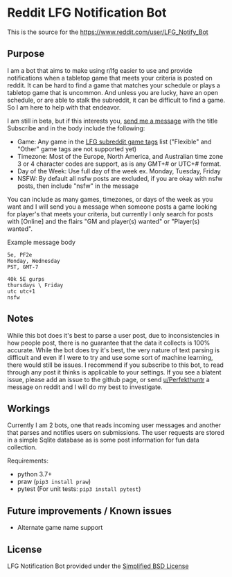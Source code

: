# Reddit LFG Notification Bot
This is the source for the https://www.reddit.com/user/LFG_Notify_Bot

## Purpose

I am a bot that aims to make using r/lfg easier to use and provide notifications when a tabletop game that meets your criteria is posted on reddit. It can be hard to find a game that matches your schedule or plays a tabletop game that is uncommon. And unless you are lucky, have an open schedule, or are able to stalk the subreddit, it can be difficult to find a game. So I am here to help with that endeavor.

I am still in beta, but if this interests you, [send me a message](https://www.reddit.com/message/compose/?to=LFG_Notify_Bot)  with the title Subscribe and in the body include the following:

* Game: Any game in the [LFG subreddit game tags](https://www.reddit.com/r/lfg/wiki/index/formatting#wiki_game_tags) list ("Flexible" and "Other" game tags are not supported yet)
* Timezone: Most of the Europe, North America, and Australian time zone 3 or 4 character codes are support, as is any GMT+# or UTC+# format.
* Day of the Week: Use full day of the week ex. Monday, Tuesday, Friday
* NSFW: By default all nsfw posts are excluded, if you are okay with nsfw posts, then include "nsfw" in the message

You can include as many games, timezones, or days of the week as you want and I will send you a message when someone posts a game looking for player's that meets your criteria, but currently I only search for posts with [Online] and the flairs "GM and player(s) wanted" or "Player(s) wanted".

Example message body
```
5e, PF2e
Monday, Wednesday
PST, GMT-7
```
```
40k 5E gurps
thursdays \ Friday
utc utc+1
nsfw
```

## Notes
While this bot does it's best to parse a user post, due to inconsistencies in how people post, there is no guarantee that the data it collects is 100% accurate. While the bot does try it's best, the very nature of text parsing is difficult and even if I were to try and use some sort of machine learning, there would still be issues. I recommend if you subscribe to this bot, to read through any post it thinks is applicable to your settings. If you see a blatent issue, please add an issue to the github page, or send [u/Perfekthuntr](https://www.reddit.com/user/Perfekthuntr) a message on reddit and I will do my best to investigate.

## Workings
Currently I am 2 bots, one that reads incoming user messages and another that parses and notifies users on submissions. The user requests are stored in a simple Sqlite database as is some post information for fun data collection.

Requirements:
* python 3.7+
* praw (`pip3 install praw`)
* pytest (For unit tests: `pip3 install pytest`)

## Future improvements / Known issues
* Alternate game name support

## License
LFG Notification Bot provided under the [Simplified BSD License](https://github.com/hunter-read/lfg-notify-bot/blob/main/LICENSE)

